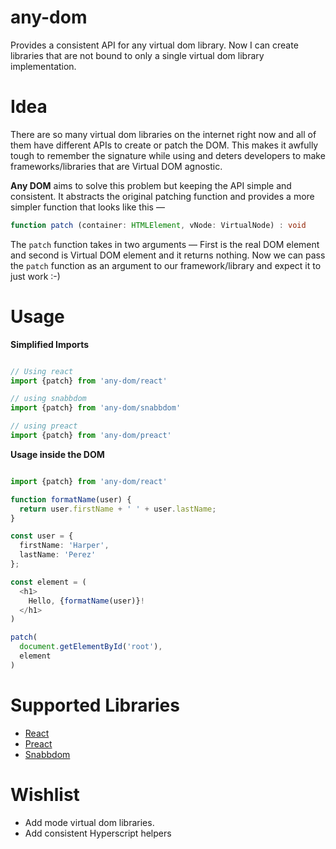 # any-dom
Provides a consistent API for any virtual dom library. 
Now I can create libraries that are not bound to only a single virtual dom library implementation.

# Idea

There are so many virtual dom libraries on the internet right now and all of them have different APIs to create or patch the DOM. This makes it awfully tough to remember the signature while using and deters developers to make frameworks/libraries that are Virtual DOM agnostic.

**Any DOM** aims to solve this problem but keeping the API simple and consistent. 
It abstracts the original patching function and provides a more simpler function that looks like this — 

```ts
function patch (container: HTMLElement, vNode: VirtualNode) : void 
``` 

The `patch` function takes in two arguments — First is the real DOM element and second is Virtual DOM element and it returns nothing. Now we can pass the `patch` function as an argument to our framework/library and expect it to just work :-)


# Usage


**Simplified Imports**
```typescript

// Using react
import {patch} from 'any-dom/react'

// using snabbdom
import {patch} from 'any-dom/snabbdom'

// using preact
import {patch} from 'any-dom/preact'

```

**Usage inside the DOM**

```typescript jsx

import {patch} from 'any-dom/react'

function formatName(user) {
  return user.firstName + ' ' + user.lastName;
}

const user = {
  firstName: 'Harper',
  lastName: 'Perez'
};

const element = (
  <h1>
    Hello, {formatName(user)}!
  </h1>
)

patch(
  document.getElementById('root'),
  element  
)
```

# Supported Libraries
- [React]
- [Preact]
- [Snabbdom]


[React]: https://github.com/facebook/react
[Preact]: https://preactjs.com
[Snabbdom]: https://github.com/snabbdom/snabbdom


# Wishlist

- Add mode virtual dom libraries.
- Add consistent Hyperscript helpers 
